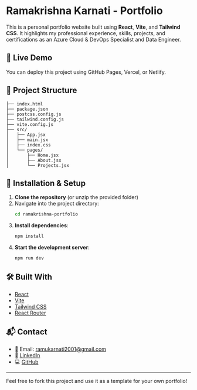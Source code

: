# Ramakrishna Karnati - Portfolio

This is a personal portfolio website built using **React**, **Vite**, and **Tailwind CSS**. It highlights my professional experience, skills, projects, and certifications as an Azure Cloud & DevOps Specialist and Data Engineer.

## 🚀 Live Demo

You can deploy this project using GitHub Pages, Vercel, or Netlify.

## 📁 Project Structure

```
├── index.html
├── package.json
├── postcss.config.js
├── tailwind.config.js
├── vite.config.js
├── src/
│   ├── App.jsx
│   ├── main.jsx
│   ├── index.css
│   └── pages/
│       ├── Home.jsx
│       ├── About.jsx
│       └── Projects.jsx
```

## 🔧 Installation & Setup

1. **Clone the repository** (or unzip the provided folder)
2. Navigate into the project directory:
   ```bash
   cd ramakrishna-portfolio
   ```
3. **Install dependencies**:
   ```bash
   npm install
   ```
4. **Start the development server**:
   ```bash
   npm run dev
   ```

## 🛠 Built With

- [React](https://reactjs.org/)
- [Vite](https://vitejs.dev/)
- [Tailwind CSS](https://tailwindcss.com/)
- [React Router](https://reactrouter.com/)

## 📬 Contact

- 📧 Email: ramukarnati2001@gmail.com
- 🔗 [LinkedIn](https://linkedin.com/in/ramakrishna-karnati-899066170)
- 💻 [GitHub](https://github.com/RamuK2001)

---

Feel free to fork this project and use it as a template for your own portfolio!

